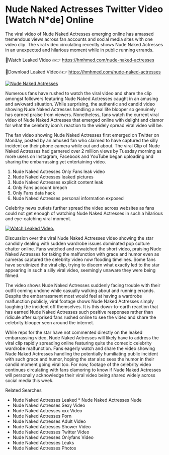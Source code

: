 ﻿# Nude Naked Actresses Twitter Video [Watch N*de] Online

The viral video of ﻿Nude Naked Actresses emerging online has amassed tremendous views across fan accounts and social media sites with one video clip. The viral video circulating recently shows ﻿Nude Naked Actresses in an unexpected and hilarious moment while in public running errands. 

🔴Watch Leaked Video 🔥👉  https://hmhmed.com/nude-naked-actresses 

🔴Download Leaked Video🔥👉  https://hmhmed.com/nude-naked-actresses 

[![Nude Naked Actresses](https://i.imgur.com/dJHk4Zq.gif)](https://hmhmed.com/nude-naked-actresses)

Numerous fans have rushed to watch the viral video and share the clip amongst followers featuring ﻿Nude Naked Actresses caught in an amusing and awkward situation. While surprising, the authentic and candid video showing ﻿Nude Naked Actresses handling a real life blooper so genuinely has earned praise from viewers. Nonetheless, fans watch the current viral video of ﻿Nude Naked Actresses that emerged online with delight and clamor for what the celebrity icon’s reaction to the widely spread viral video will be.

The fan video showing ﻿Nude Naked Actresses first emerged on Twitter on Monday, posted by an amused fan who claimed to have captured the silly incident on their phone camera while out and about. The viral Clip of ﻿Nude Naked Actresses had garnered over 2 million views by Tuesday morning as more users on Instagram, Facebook and YouTube began uploading and sharing the embarrassing yet entertaining video. 

1. ﻿Nude Naked Actresses Only Fans leak video
2. ﻿Nude Naked Actresses leaked pictures
3. ﻿Nude Naked Actresses explicit content leak
4. Only Fans account breach
5. Only Fans data hack
6. ﻿Nude Naked Actresses personal information exposed

Celebrity news outlets further spread the video across websites as fans could not get enough of watching ﻿Nude Naked Actresses in such a hilarious and eye-catching viral moment. 

[![Watch Leaked Video.](https://miro.medium.com/v2/resize:fit:828/format:webp/1*cilzJN44JGOrTw9NJCrNHA.gif "Watch Leaked Video")](https://hmhmed.com/nude-naked-actresses)

Discussion over the viral ﻿Nude Naked Actresses video showing the star candidly dealing with sudden wardrobe issues dominated pop culture chatter online. Fans watched and rewatched the short video, praising ﻿Nude Naked Actresses for taking the malfunction with grace and humor even as cameras captured the celebrity video now flooding timelines. Some fans have scrutinized the viral clip, trying to discern what exactly led to the star appearing in such a silly viral video, seemingly unaware they were being filmed.

The video shows ﻿Nude Naked Actresses suddenly facing trouble with their outfit coming undone while casually walking about and running errands. Despite the embarrassment most would feel at having a wardrobe malfunction publicly, viral footage shows ﻿Nude Naked Actresses simply laughing the incident off themselves. It is this down-to-earth reaction that has earned ﻿Nude Naked Actresses such positive responses rather than ridicule after surprised fans rushed online to see the video and share the celebrity blooper seen around the internet.  

While reps for the star have not commented directly on the leaked embarrassing video, ﻿Nude Naked Actresses will likely have to address the viral clip rapidly spreading online featuring quite the comedic celebrity wardrobe malfunction. Fans eagerly watch and share the video showing ﻿Nude Naked Actresses handling the potentially humiliating public incident with such grace and humor, hoping the star also sees the humor in their candid moment going viral too. For now, footage of the celebrity video continues circulating with fans clamoring to know if ﻿Nude Naked Actresses will personally acknowledge their viral video being shared widely across social media this week.

Related Searches
* ﻿Nude Naked Actresses Leaked
﻿* Nude Naked Actresses Nude
* ﻿Nude Naked Actresses Sexy Video
* ﻿Nude Naked Actresses xxx Video
* ﻿Nude Naked Actresses Porn
* ﻿Nude Naked Actresses Adult Video
* ﻿Nude Naked Actresses Shower Video
* ﻿Nude Naked Actresses Twitter Video
* ﻿Nude Naked Actresses Onlyfans Video
* ﻿Nude Naked Actresses Leaks
* ﻿Nude Naked Actresses Photos